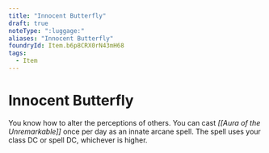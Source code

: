 ```yaml
---
title: "Innocent Butterfly"
draft: true
noteType: ":luggage:"
aliases: "Innocent Butterfly"
foundryId: Item.b6p8CRX0rN43mH68
tags:
  - Item
---
```


# Innocent Butterfly

You know how to alter the perceptions of others. You can cast _[[Aura of the Unremarkable]]_ once per day as an innate arcane spell. The spell uses your class DC or spell DC, whichever is higher.
